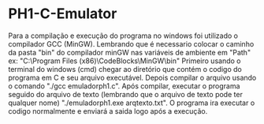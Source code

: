 # PH1-C-Emulator

Para a compilação e execução do programa no windows foi utilizado o compilador GCC (MinGW).
Lembrando que é necessario colocar o caminho da pasta "bin" do compilador minGW nas variáveis de ambiente em "Path" ex: 
"C:\Program Files (x86)\CodeBlocks\MinGW\bin"
Primeiro usando o terminal do windows (cmd) chegar ao diretório que contém o codigo do programa em C e seu arquivo executável.
Depois compilar o arquivo usando o comando "./gcc emuladorph1.c".
Após compilar, executar o programa seguido do arquivo de texto (lembrando que o arquivo de texto pode ter qualquer nome) 
"./emuladorph1.exe arqtexto.txt".
O programa ira executar o codigo normalmente e enviará a saida logo após a execução.
